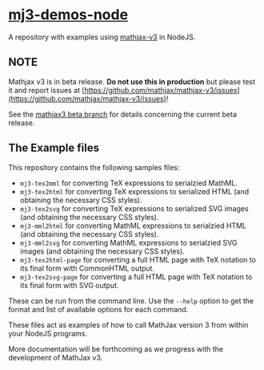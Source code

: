 # [mj3-demos-node](https://github.com/mathjax/mj3-demos-node)

A repository with examples using [mathjax-v3](https://github.com/mathjax/mathjax-v3) in NodeJS.

## NOTE

Mathjax v3 is in beta release. **Do not use this in production** but please test it and report issues at [https://github.com/mathjax/mathjax-v3/issues](https://github.com/mathjax/mathjax-v3/issues)!

See the [mathjax3 beta branch](https://github.com/mathjax/mathjax-v3/tree/beta) for details concerning the current beta release.

## The Example files

This repository contains the following samples files:

* `mj3-tex2mml` for converting TeX expressions to serialzied MathML.
* `mj3-tex2html` for converting TeX expressions to serialized HTML (and obtaining the necessary CSS styles).
* `mj3-tex2svg` for converting TeX expressions to serialized SVG images (and obtaining the necessary CSS styles).
* `mj3-mml2html` for converting MathML expressions to serialzied HTML (and obtaining the necessary CSS styles).
* `mj3-mml2svg` for converting MathML expressions to serialzied SVG images (and obtaining the necessary CSS styles).
* `mj3-tex2html-page` for converting a full HTML page with TeX notation to its final form with CommonHTML output.
* `mj3-tex2svg-page` for converting a full HTML page with TeX notation to its final form with SVG output.

These can be run from the command line.  Use the `--help` option to get the format and list of available options for each command.

These files act as examples of how to call MathJax version 3 from within your NodeJS programs.

More documentation will be forthcoming as we progress with the development of MathJax v3.
